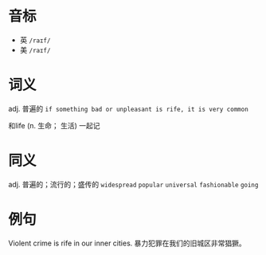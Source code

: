 # 音标

- 英 `/raɪf/`
- 美 `/raɪf/`

# 词义

adj. 普遍的
`if something bad or unpleasant is rife, it is very common`



和life (n. 生命； 生活) 一起记

# 同义

adj. 普遍的；流行的；盛传的
`widespread` `popular` `universal` `fashionable` `going`

# 例句

Violent crime is rife in our inner cities.
暴力犯罪在我们的旧城区非常猖獗。


